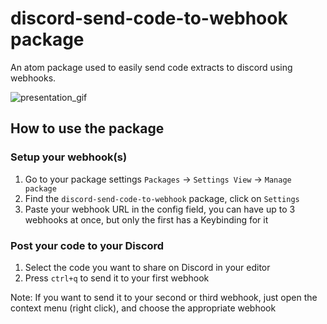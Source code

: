 # discord-send-code-to-webhook package

An atom package used to easily send code extracts to discord using webhooks.

![presentation_gif](https://imgur.com/a/D4eCcby)


## How to use the package

### Setup your webhook(s)

1. Go to your package settings `Packages` -> `Settings View` -> `Manage package`
2. Find the `discord-send-code-to-webhook` package, click on `Settings`
3. Paste your webhook URL in the config field, you can have up to 3 webhooks at once, but only the first has a Keybinding for it


### Post your code to your Discord

1. Select the code you want to share on Discord in your editor
2. Press `ctrl+q` to send it to your first webhook

Note: If you want to send it to your second or third webhook, just open the context menu (right click), and choose the appropriate webhook
